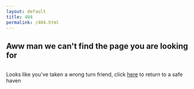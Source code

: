 ```yaml
---
layout: default
title: 404
permalink: /404.html
---
```


<div class="main">
    <div class="main_contents">
        <h2>Aww man we can't find the page you are looking for</h2>
        <div class="image-wrapper">
            <img src="/media/404.gif" alt="">
        </div>
        <p>Looks like you've taken a wrong turn friend, click <a href="/">here</a> to return to a safe haven</p>
    </div>
</div>
